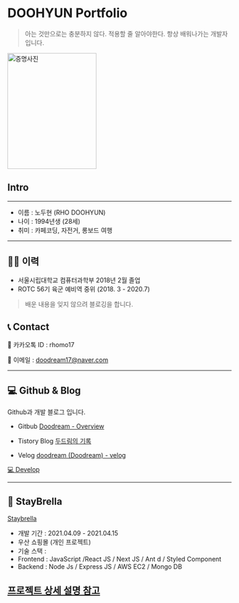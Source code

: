 # DOOHYUN Portfolio
> 아는 것만으로는 충분하지 않다. 적용할 줄 알아야한다. 항상 배워나가는 개발자 입니다.

<img src='https://user-images.githubusercontent.com/57996756/114961431-f445b900-9ea3-11eb-9c16-9b3a7d824e15.jpg' alt='증명사진' width=200, height=260>

## Intro
---

- 이름 : 노두현 (RHO DOOHYUN)
- 나이 : 1994년생 (28세)
- 취미 : 카페코딩, 자전거, 롱보드 여행

---

## 👨‍🎓 이력

- 서울시립대학교 컴퓨터과학부 2018년 2월 졸업
- ROTC 56기 육군 예비역 중위 (2018. 3 - 2020.7) 

> 배운 내용을 잊지 않으려 블로깅을 합니다.

## 📞  Contact

📱 카카오톡  ID  : rhomo17

📱 이메일 : doodream17@naver.com

---

## 💻 Github & Blog

 Github과 개발 블로그 입니다.

- Gitbub [Doodream - Overview](https://github.com/Doodream)

- Tistory Blog [두드림의 기록](https://doodreamcode.tistory.com/)

- Velog [doodream (Doodream) - velog](https://velog.io/@doodream)

[💻 Develop](https://www.notion.so/51092cf17b0d4e998d5051eb724541cd)

---

## 🌂 StayBrella

[Staybrella](https://staybrella-front.vercel.app/)

- 개발 기간  : 2021.04.09 - 2021.04.15
- 우산 쇼핑몰 (개인 프로젝트)
- 기술 스택 :
- Frontend : JavaScript /React JS / Next JS / Ant d / Styled Component
- Backend : Node Js / Express JS / AWS EC2 / Mongo DB



[프로젝트 상세 설명 참고](https://github.com/Doodream/staybrella_front#readme)
---
